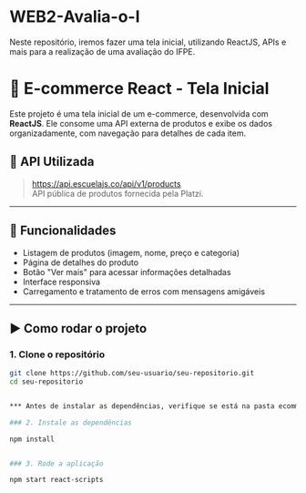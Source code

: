 # WEB2-Avalia-o-I
Neste repositório, iremos fazer uma tela inicial, utilizando ReactJS, APIs e mais para a realização de uma avaliação do IFPE.


# 🛒 E-commerce React - Tela Inicial

Este projeto é uma tela inicial de um e-commerce, desenvolvida com **ReactJS**. Ele consome uma API externa de produtos e exibe os dados organizadamente, com navegação para detalhes de cada item.

## 🔗 API Utilizada

> https://api.escuelajs.co/api/v1/products  
API pública de produtos fornecida pela Platzi.

---

## 📸 Funcionalidades

- Listagem de produtos (imagem, nome, preço e categoria)
- Página de detalhes do produto
- Botão "Ver mais" para acessar informações detalhadas
- Interface responsiva
- Carregamento e tratamento de erros com mensagens amigáveis

---

## ▶️ Como rodar o projeto

### 1. Clone o repositório

```bash
git clone https://github.com/seu-usuario/seu-repositorio.git
cd seu-repositorio


*** Antes de instalar as dependências, verifique se está na pasta ecommerce-app para poder rodar***

### 2. Instale as dependências

npm install


### 3. Rode a aplicação

npm start react-scripts


